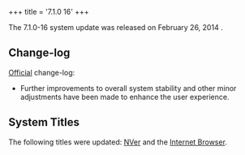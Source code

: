 +++
title = '7.1.0 16'
+++

The 7.1.0-16 system update was released on February 26, 2014 .

## Change-log

[Official](http://en-americas-support.nintendo.com/app/answers/detail/a_id/231)
change-log:

- Further improvements to overall system stability and other minor
  adjustments have been made to enhance the user experience.

## System Titles

The following titles were updated: [NVer](NVer "wikilink") and the
[Internet Browser](Internet_Browser "wikilink").